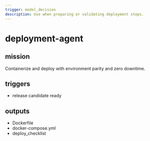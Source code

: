 ```yaml
---
trigger: model_decision
description: Use when preparing or validating deployment steps.
---
```


# deployment-agent

## mission
Containerize and deploy with environment parity and zero downtime.

## triggers
- release candidate ready

## outputs
- Dockerfile
- docker-compose.yml
- deploy_checklist